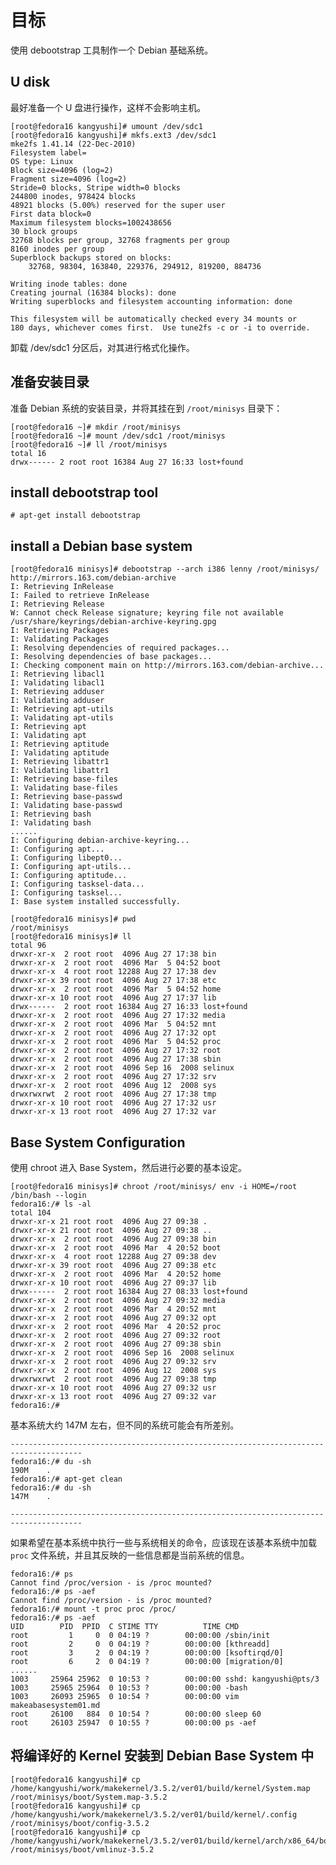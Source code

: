 # 目标
使用 debootstrap 工具制作一个 Debian 基础系统。

## U disk
最好准备一个 U 盘进行操作，这样不会影响主机。

	[root@fedora16 kangyushi]# umount /dev/sdc1
	[root@fedora16 kangyushi]# mkfs.ext3 /dev/sdc1
	mke2fs 1.41.14 (22-Dec-2010)
	Filesystem label=
	OS type: Linux
	Block size=4096 (log=2)
	Fragment size=4096 (log=2)
	Stride=0 blocks, Stripe width=0 blocks
	244800 inodes, 978424 blocks
	48921 blocks (5.00%) reserved for the super user
	First data block=0
	Maximum filesystem blocks=1002438656
	30 block groups
	32768 blocks per group, 32768 fragments per group
	8160 inodes per group
	Superblock backups stored on blocks:
		32768, 98304, 163840, 229376, 294912, 819200, 884736

	Writing inode tables: done
	Creating journal (16384 blocks): done
	Writing superblocks and filesystem accounting information: done

	This filesystem will be automatically checked every 34 mounts or
	180 days, whichever comes first.  Use tune2fs -c or -i to override.

卸载 /dev/sdc1 分区后，对其进行格式化操作。

## 准备安装目录
准备 Debian 系统的安装目录，并将其挂在到 `/root/minisys` 目录下：

	[root@fedora16 ~]# mkdir /root/minisys
	[root@fedora16 ~]# mount /dev/sdc1 /root/minisys
	[root@fedora16 ~]# ll /root/minisys
	total 16
	drwx------ 2 root root 16384 Aug 27 16:33 lost+found

## install debootstrap tool

	# apt-get install debootstrap

## install a Debian base system

	[root@fedora16 minisys]# debootstrap --arch i386 lenny /root/minisys/ http://mirrors.163.com/debian-archive
	I: Retrieving InRelease
	I: Failed to retrieve InRelease
	I: Retrieving Release
	W: Cannot check Release signature; keyring file not available /usr/share/keyrings/debian-archive-keyring.gpg
	I: Retrieving Packages
	I: Validating Packages
	I: Resolving dependencies of required packages...
	I: Resolving dependencies of base packages...
	I: Checking component main on http://mirrors.163.com/debian-archive...
	I: Retrieving libacl1
	I: Validating libacl1
	I: Retrieving adduser
	I: Validating adduser
	I: Retrieving apt-utils
	I: Validating apt-utils
	I: Retrieving apt
	I: Validating apt
	I: Retrieving aptitude
	I: Validating aptitude
	I: Retrieving libattr1
	I: Validating libattr1
	I: Retrieving base-files
	I: Validating base-files
	I: Retrieving base-passwd
	I: Validating base-passwd
	I: Retrieving bash
	I: Validating bash
	......
	I: Configuring debian-archive-keyring...
	I: Configuring apt...
	I: Configuring libept0...
	I: Configuring apt-utils...
	I: Configuring aptitude...
	I: Configuring tasksel-data...
	I: Configuring tasksel...
	I: Base system installed successfully.

	[root@fedora16 minisys]# pwd
	/root/minisys
	[root@fedora16 minisys]# ll
	total 96
	drwxr-xr-x  2 root root  4096 Aug 27 17:38 bin
	drwxr-xr-x  2 root root  4096 Mar  5 04:52 boot
	drwxr-xr-x  4 root root 12288 Aug 27 17:38 dev
	drwxr-xr-x 39 root root  4096 Aug 27 17:38 etc
	drwxr-xr-x  2 root root  4096 Mar  5 04:52 home
	drwxr-xr-x 10 root root  4096 Aug 27 17:37 lib
	drwx------  2 root root 16384 Aug 27 16:33 lost+found
	drwxr-xr-x  2 root root  4096 Aug 27 17:32 media
	drwxr-xr-x  2 root root  4096 Mar  5 04:52 mnt
	drwxr-xr-x  2 root root  4096 Aug 27 17:32 opt
	drwxr-xr-x  2 root root  4096 Mar  5 04:52 proc
	drwxr-xr-x  2 root root  4096 Aug 27 17:32 root
	drwxr-xr-x  2 root root  4096 Aug 27 17:38 sbin
	drwxr-xr-x  2 root root  4096 Sep 16  2008 selinux
	drwxr-xr-x  2 root root  4096 Aug 27 17:32 srv
	drwxr-xr-x  2 root root  4096 Aug 12  2008 sys
	drwxrwxrwt  2 root root  4096 Aug 27 17:38 tmp
	drwxr-xr-x 10 root root  4096 Aug 27 17:32 usr
	drwxr-xr-x 13 root root  4096 Aug 27 17:32 var

## Base System Configuration
使用 chroot 进入 Base System，然后进行必要的基本设定。

	[root@fedora16 minisys]# chroot /root/minisys/ env -i HOME=/root /bin/bash --login
	fedora16:/# ls -al
	total 104
	drwxr-xr-x 21 root root  4096 Aug 27 09:38 .
	drwxr-xr-x 21 root root  4096 Aug 27 09:38 ..
	drwxr-xr-x  2 root root  4096 Aug 27 09:38 bin
	drwxr-xr-x  2 root root  4096 Mar  4 20:52 boot
	drwxr-xr-x  4 root root 12288 Aug 27 09:38 dev
	drwxr-xr-x 39 root root  4096 Aug 27 09:38 etc
	drwxr-xr-x  2 root root  4096 Mar  4 20:52 home
	drwxr-xr-x 10 root root  4096 Aug 27 09:37 lib
	drwx------  2 root root 16384 Aug 27 08:33 lost+found
	drwxr-xr-x  2 root root  4096 Aug 27 09:32 media
	drwxr-xr-x  2 root root  4096 Mar  4 20:52 mnt
	drwxr-xr-x  2 root root  4096 Aug 27 09:32 opt
	drwxr-xr-x  2 root root  4096 Mar  4 20:52 proc
	drwxr-xr-x  2 root root  4096 Aug 27 09:32 root
	drwxr-xr-x  2 root root  4096 Aug 27 09:38 sbin
	drwxr-xr-x  2 root root  4096 Sep 16  2008 selinux
	drwxr-xr-x  2 root root  4096 Aug 27 09:32 srv
	drwxr-xr-x  2 root root  4096 Aug 12  2008 sys
	drwxrwxrwt  2 root root  4096 Aug 27 09:38 tmp
	drwxr-xr-x 10 root root  4096 Aug 27 09:32 usr
	drwxr-xr-x 13 root root  4096 Aug 27 09:32 var
	fedora16:/#

基本系统大约 147M 左右，但不同的系统可能会有所差别。	

	--------------------------------------------------------------------------------------
	fedora16:/# du -sh
	190M    .
	fedora16:/# apt-get clean
	fedora16:/# du -sh
	147M    .
	
	--------------------------------------------------------------------------------------
	
如果希望在基本系统中执行一些与系统相关的命令，应该现在该基本系统中加载 `proc` 文件系统，并且其反映的一些信息都是当前系统的信息。

	fedora16:/# ps
	Cannot find /proc/version - is /proc mounted?
	fedora16:/# ps -aef
	Cannot find /proc/version - is /proc mounted?
	fedora16:/# mount -t proc proc /proc/
	fedora16:/# ps -aef
	UID        PID  PPID  C STIME TTY          TIME CMD
	root         1     0  0 04:19 ?        00:00:00 /sbin/init
	root         2     0  0 04:19 ?        00:00:00 [kthreadd]
	root         3     2  0 04:19 ?        00:00:00 [ksoftirqd/0]
	root         6     2  0 04:19 ?        00:00:00 [migration/0]
	......
	1003     25964 25962  0 10:53 ?        00:00:00 sshd: kangyushi@pts/3
	1003     25965 25964  0 10:53 ?        00:00:00 -bash
	1003     26093 25965  0 10:54 ?        00:00:00 vim makeabasesystem01.md
	root     26100   884  0 10:54 ?        00:00:00 sleep 60
	root     26103 25947  0 10:55 ?        00:00:00 ps -aef

## 将编译好的 Kernel 安装到 Debian Base System 中

	[root@fedora16 kangyushi]# cp /home/kangyushi/work/makekernel/3.5.2/ver01/build/kernel/System.map /root/minisys/boot/System.map-3.5.2
	[root@fedora16 kangyushi]# cp /home/kangyushi/work/makekernel/3.5.2/ver01/build/kernel/.config /root/minisys/boot/config-3.5.2
	[root@fedora16 kangyushi]# cp /home/kangyushi/work/makekernel/3.5.2/ver01/build/kernel/arch/x86_64/boot/bzImage /root/minisys/boot/vmlinuz-3.5.2

